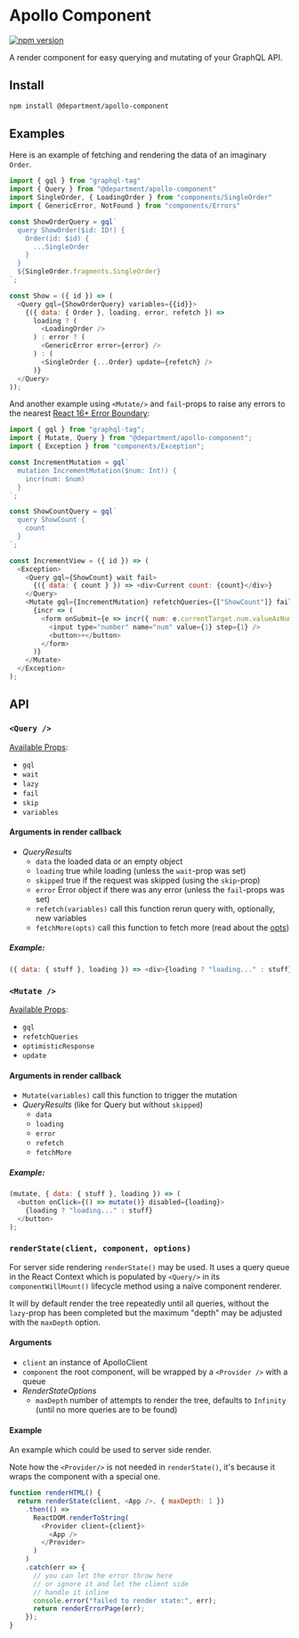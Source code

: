 # Apollo Component

[![npm version](https://badge.fury.io/js/%40department%2Fapollo-component.svg)](https://badge.fury.io/js/%40department%2Fapollo-component)

A render component for easy querying and mutating of your GraphQL API.

## Install

```sh
npm install @department/apollo-component
```

## Examples

Here is an example of fetching and rendering the data of an imaginary `Order`.

```js
import { gql } from "graphql-tag"
import { Query } from "@department/apollo-component"
import SingleOrder, { LoadingOrder } from "components/SingleOrder"
import { GenericError, NotFound } from "components/Errors"

const ShowOrderQuery = gql`
  query ShowOrder($id: ID!) {
    Order(id: $id) {
      ...SingleOrder
    }
  }
  ${SingleOrder.fragments.SingleOrder}
`;

const Show = ({ id }) => (
  <Query gql={ShowOrderQuery} variables={{id}}>
    {({ data: { Order }, loading, error, refetch }) =>
      loading ? (
        <LoadingOrder />
      ) : error ? (
        <GenericError error={error} />
      ) : (
        <SingleOrder {...Order} update={refetch} />
      )}
  </Query>
));
```

And another example using `<Mutate/>` and `fail`-props to raise any errors to
the nearest
[React 16+ Error Boundary](https://reactjs.org/blog/2017/07/26/error-handling-in-react-16.html):

```js
import { gql } from "graphql-tag";
import { Mutate, Query } from "@department/apollo-component";
import { Exception } from "components/Exception";

const IncrementMutation = gql`
  mutation IncrementMutation($num: Int!) {
    incr(num: $num)
  }
`;

const ShowCountQuery = gql`
  query ShowCount {
    count
  }
`;

const IncrementView = ({ id }) => (
  <Exception>
    <Query gql={ShowCount} wait fail>
      {({ data: { count } }) => <div>Current count: {count}</div>}
    </Query>
    <Mutate gql={IncrementMutation} refetchQueries={["ShowCount"]} fail>
      {incr => (
        <form onSubmit={e => incr({ num: e.currentTarget.num.valueAsNumber })}>
          <input type="number" name="num" value={1} step={1} />
          <button>+</button>
        </form>
      )}
    </Mutate>
  </Exception>
);
```

## API

### `<Query />`

[Available Props](https://github.com/department-stockholm/apollo-component/blob/master/Query.js#L142-L187):

* `gql`
* `wait`
* `lazy`
* `fail`
* `skip`
* `variables`

#### Arguments in render callback

* _QueryResults_
  * `data` the loaded data or an empty object
  * `loading` true while loading (unless the `wait`-prop was set)
  * `skipped` true if the request was skipped (using the `skip`-prop)
  * `error` Error object if there was any error (unless the `fail`-props was
    set)
  * `refetch(variables)` call this function rerun query with, optionally, new
    variables
  * `fetchMore(opts)` call this function to fetch more (read about the
    [opts](https://www.apollographql.com/docs/react/basics/queries.html#graphql-query-data-fetchMore))

##### Example:

```js
({ data: { stuff }, loading }) => <div>{loading ? "loading..." : stuff}</div>;
```

### `<Mutate />`

[Available Props](https://github.com/department-stockholm/apollo-component/blob/master/Mutate.js#L86-L106):

* `gql`
* `refetchQueries`
* `optimisticResponse`
* `update`

#### Arguments in render callback

* `Mutate(variables)` call this function to trigger the mutation
* _QueryResults_ (like for Query but without `skipped`)
  * `data`
  * `loading`
  * `error`
  * `refetch`
  * `fetchMore`

##### Example:

```js
(mutate, { data: { stuff }, loading }) => (
  <button onClick={() => mutate()} disabled={loading}>
    {loading ? "loading..." : stuff}
  </button>
);
```

### `renderState(client, component, options)`

For server side rendering `renderState()` may be used. It uses a query queue in
the React Context which is populated by `<Query/>` in its `componentWillMount()`
lifecycle method using a naïve component renderer.

It will by default render the tree repeatedly until all queries, without the
`lazy`-prop has been completed but the maximum "depth" may be adjusted with the
`maxDepth` option.

#### Arguments

* `client` an instance of ApolloClient
* `component` the root component, will be wrapped by a `<Provider />` with a
  queue
* _RenderStateOptions_
  * `maxDepth` number of attempts to render the tree, defaults to `Infinity`
    (until no more queries are to be found)

#### Example

An example which could be used to server side render.

Note how the `<Provider/>` is not needed in `renderState()`, it's because it
wraps the component with a special one.

```js
function renderHTML() {
  return renderState(client, <App />, { maxDepth: 1 })
    .then(() =>
      ReactDOM.renderToString(
        <Provider client={client}>
          <App />
        </Provider>
      )
    )
    .catch(err => {
      // you can let the error throw here
      // or ignore it and let the client side
      // handle it inline
      console.error("failed to render state:", err);
      return renderErrorPage(err);
    });
}
```
